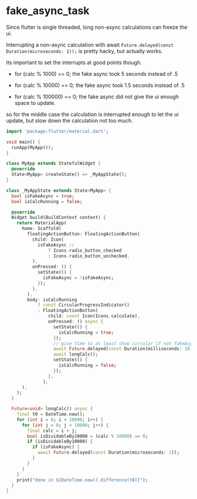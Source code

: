 # fake_async_task

Since flutter is single threaded, long non-async calculations can freeze the ui.

Interrupting a non-async calculation with await `Future.delayed(const Duration(microseconds: 1));` is pretty hacky, but actually works.

Its important to set the interrupts at good points though.

- for (calc % 1000) == 0; the fake async took 5 seconds instead of .5

- for (calc % 10000) == 0; the fake async took 1.5 seconds instead of .5

- for (calc % 100000) == 0; the fake async did not give the ui enough space to update.

so for the middle case the calculation is interrupted enough to let the ui update, but slow down the calculation not too much.

```dart
import 'package:flutter/material.dart';

void main() {
  runApp(MyApp());
}

class MyApp extends StatefulWidget {
  @override
  State<MyApp> createState() => _MyAppState();
}

class _MyAppState extends State<MyApp> {
  bool isFakeAsync = true;
  bool isCalcRunning = false;

  @override
  Widget build(BuildContext context) {
    return MaterialApp(
      home: Scaffold(
        floatingActionButton: FloatingActionButton(
          child: Icon(
            isFakeAsync //
                ? Icons.radio_button_checked
                : Icons.radio_button_unchecked,
          ),
          onPressed: () {
            setState(() {
              isFakeAsync = !isFakeAsync;
            });
          },
        ),
        body: isCalcRunning
            ? const CircularProgressIndicator()
            : FloatingActionButton(
                child: const Icon(Icons.calculate),
                onPressed: () async {
                  setState(() {
                    isCalcRunning = true;
                  });
                  // give time to at least show circular if not fakeAsync
                  await Future.delayed(const Duration(milliseconds: 10));
                  await longCalc();
                  setState(() {
                    isCalcRunning = false;
                  });
                },
              ),
      ),
    );
  }

  Future<void> longCalc() async {
    final t0 = DateTime.now();
    for (int i = 0; i < 10000; i++) {
      for (int j = 0; j < 10000; j++) {
        final calc = i + j;
        bool isDividableBy10000 = (calc % 10000) == 0;
        if (isDividableBy10000) {
          if (isFakeAsync) {
            await Future.delayed(const Duration(microseconds: 1));
          }
        }
      }
    }
    print("done in ${DateTime.now().difference(t0)}");
  }
}

```
